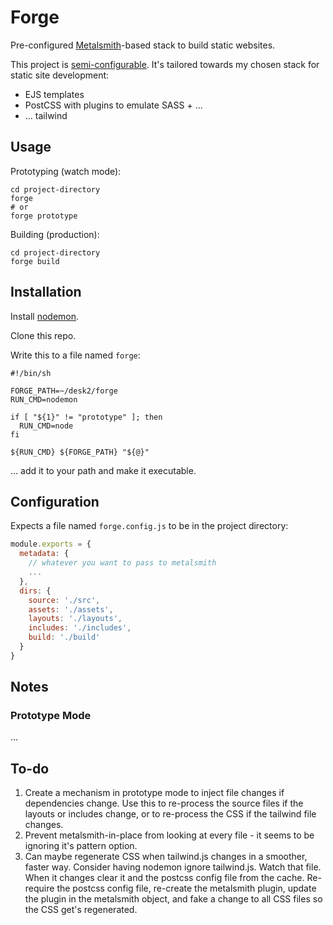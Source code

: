 # Forge

Pre-configured [Metalsmith](http://metalsmith.io)-based stack to build static websites.

This project is [semi-configurable](#configuration). It's tailored towards my chosen stack for static site development:

  - EJS templates
  - PostCSS with plugins to emulate SASS + ...
  - ... tailwind

## Usage

Prototyping (watch mode):

```shell
cd project-directory
forge
# or
forge prototype
```

Building (production):

```shell
cd project-directory
forge build
```

## Installation

Install [nodemon](https://www.npmjs.com/package/nodemon).

Clone this repo.

Write this to a file named `forge`:

```shell
#!/bin/sh

FORGE_PATH=~/desk2/forge
RUN_CMD=nodemon

if [ "${1}" != "prototype" ]; then
  RUN_CMD=node
fi

${RUN_CMD} ${FORGE_PATH} "${@}"
```

... add it to your path and make it executable.

## Configuration

Expects a file named `forge.config.js` to be in the project directory:

```javascript
module.exports = {
  metadata: {
    // whatever you want to pass to metalsmith
    ...
  },
  dirs: {
    source: './src',
    assets: './assets',
    layouts: './layouts',
    includes: './includes',
    build: './build'
  }
}
```

## Notes

### Prototype Mode

...

## To-do

1. Create a mechanism in prototype mode to inject file changes if dependencies change. Use this to re-process the source files if the layouts or includes change, or to re-process the CSS if the tailwind file changes.
1. Prevent metalsmith-in-place from looking at every file - it seems to be ignoring it's pattern option.
1. Can maybe regenerate CSS when tailwind.js changes in a smoother, faster way. Consider having nodemon ignore tailwind.js. Watch that file. When it changes clear it and the postcss config file from the cache. Re-require the postcss config file, re-create the metalsmith plugin, update the plugin in the metalsmith object, and fake a change to all CSS files so the CSS get's regenerated.
